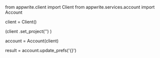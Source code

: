 from appwrite.client import Client
from appwrite.services.account import Account

client = Client()

(client
  .set_project('')
)

account = Account(client)

result = account.update_prefs('{}')
